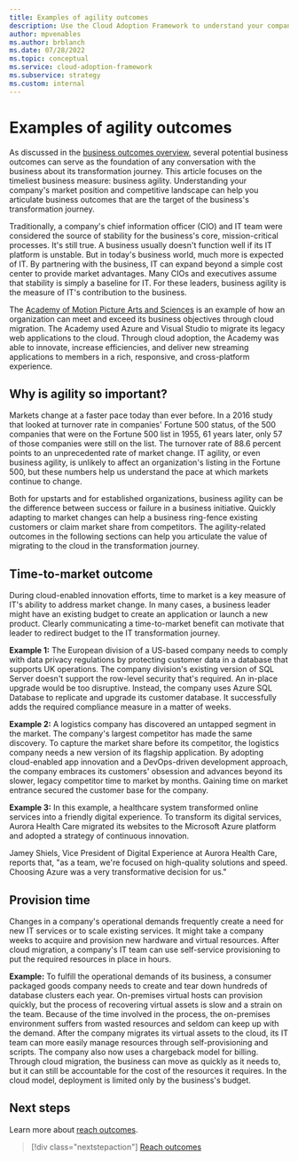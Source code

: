 ```yaml
---
title: Examples of agility outcomes
description: Use the Cloud Adoption Framework to understand your company's market position and competitive landscape.
author: mpvenables
ms.author: brblanch
ms.date: 07/28/2022
ms.topic: conceptual
ms.service: cloud-adoption-framework
ms.subservice: strategy
ms.custom: internal
---
```


# Examples of agility outcomes

As discussed in the [business outcomes overview](./index.md), several potential business outcomes can serve as the foundation of any conversation with the business about its transformation journey. This article focuses on the timeliest business measure: business agility. Understanding your company's market position and competitive landscape can help you articulate business outcomes that are the target of the business's transformation journey.

Traditionally, a company's chief information officer (CIO) and IT team were considered the source of stability for the business's core, mission-critical processes. It's still true. A business usually doesn't function well if its IT platform is unstable. But in today's business world, much more is expected of IT. By partnering with the business, IT can expand beyond a simple cost center to provide market advantages. Many CIOs and executives assume that stability is simply a baseline for IT. For these leaders, business agility is the measure of IT's contribution to the business.

The [Academy of Motion Picture Arts and Sciences](https://customers.microsoft.com/story/845185-academy-motion-picture-arts-sciences-media-entertainment-azure) is an example of how an organization can meet and exceed its business objectives through cloud migration. The Academy used Azure and Visual Studio to migrate its legacy web applications to the cloud. Through cloud adoption, the Academy was able to innovate, increase efficiencies, and deliver new streaming applications to members in a rich, responsive, and cross-platform experience.

## Why is agility so important?

Markets change at a faster pace today than ever before. In a 2016 study that looked at turnover rate in companies' Fortune 500 status, of the 500 companies that were on the Fortune 500 list in 1955, 61 years later, only 57 of those companies were still on the list. The turnover rate of 88.6 percent points to an unprecedented rate of market change. IT agility, or even business agility, is unlikely to affect an organization's listing in the Fortune 500, but these numbers help us understand the pace at which markets continue to change.

Both for upstarts and for established organizations, business agility can be the difference between success or failure in a business initiative. Quickly adapting to market changes can help a business ring-fence existing customers or claim market share from competitors. The agility-related outcomes in the following sections can help you articulate the value of migrating to the cloud in the transformation journey.

## Time-to-market outcome

During cloud-enabled innovation efforts, time to market is a key measure of IT's ability to address market change. In many cases, a business leader might have an existing budget to create an application or launch a new product. Clearly communicating a time-to-market benefit can motivate that leader to redirect budget to the IT transformation journey.

**Example 1:** The European division of a US-based company needs to comply with data privacy regulations by protecting customer data in a database that supports UK operations. The company division's existing version of SQL Server doesn't support the row-level security that's required. An in-place upgrade would be too disruptive. Instead, the company uses Azure SQL Database to replicate and upgrade its customer database. It successfully adds the required compliance measure in a matter of weeks.

**Example 2:** A logistics company has discovered an untapped segment in the market. The company's largest competitor has made the same discovery. To capture the market share before its competitor, the logistics company needs a new version of its flagship application. By adopting cloud-enabled app innovation and a DevOps-driven development approach, the company embraces its customers' obsession and advances beyond its slower, legacy competitor time to market by months. Gaining time on market entrance secured the customer base for the company.

**Example 3:** In this example, a healthcare system transformed online services into a friendly digital experience. To transform its digital services, Aurora Health Care migrated its websites to the Microsoft Azure platform and adopted a strategy of continuous innovation.

Jamey Shiels, Vice President of Digital Experience at Aurora Health Care, reports that, "as a team, we're focused on high-quality solutions and speed. Choosing Azure was a very transformative decision for us."

## Provision time

Changes in a company's operational demands frequently create a need for new IT services or to scale existing services. It might take a company weeks to acquire and provision new hardware and virtual resources. After cloud migration, a company's IT team can use self-service provisioning to put the required resources in place in hours.

**Example:** To fulfill the operational demands of its business, a consumer packaged goods company needs to create and tear down hundreds of database clusters each year. On-premises virtual hosts can provision quickly, but the process of recovering virtual assets is slow and a strain on the team. Because of the time involved in the process, the on-premises environment suffers from wasted resources and seldom can keep up with the demand. After the company migrates its virtual assets to the cloud, its IT team can more easily manage resources through self-provisioning and scripts. The company also now uses a chargeback model for billing. Through cloud migration, the business can move as quickly as it needs to, but it can still be accountable for the cost of the resources it requires. In the cloud model, deployment is limited only by the business's budget.

## Next steps

Learn more about [reach outcomes](./reach-outcomes.md).

> [!div class="nextstepaction"]
> [Reach outcomes](./reach-outcomes.md)
